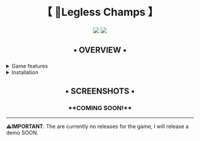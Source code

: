 <div align="center">
    <h1>【 🤖Legless Champs 】</h1>
    <h3></h3>
</div>

<div align="center"> 

![](https://img.shields.io/github/last-commit/GorgiDev/Legless-Champs?&style=for-the-badge&color=8ad7eb&logo=git&logoColor=D9E0EE&labelColor=1E202B)
![](https://img.shields.io/github/stars/GorgiDev/Legless-Champs?style=for-the-badge&logo=andela&color=86dbd7&logoColor=D9E0EE&labelColor=1E202B)

</div>

<div align="center">
    <h2>• OVERVIEW •</h2>
    <h3></h3>
</div>

 <details> 
  <summary>Game features</summary>
     
  - **Overview**: This game is a speedrunner-friendly 2D platformer where you can only move using your gun.
  - **Fast-Paced**: The gane offers fast-paced movement along with engaging level design.
  - **PLenty of Enemies**: There are numerous kinds of enemies that you will have to deal with in order to complete a level.
  - **Multiplayer**: Multiplayer is a crucial part of this game having a smash-style gameplay with 2-4 players. You can customize your character and select from a variaty of different weapons all with different stats and skins and complete objectives in order to gain progression and style-points.
</details>
<details> 
  <summary>Installation</summary>

   - Download from the itch.io page(not currently available)
     
</details>

<div align="center">
  <h2>• SCREENSHOTS •</h2>
  <h3> **COMING SOON!**</h3>
</div>

___
**⚠️IMPORTANT**: The are currently no releases for the game, I will release a demo SOON.
